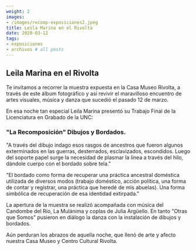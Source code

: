 ```yaml
---
weight: 2
images:
- /images/recomp-exposiciones2.jpeg
title: Leila Marina en el Rivolta
date: 2020-03-12
tags:
- exposiciones
- archivos # all posts
---
```


## Leila Marina en el Rivolta

Te invitamos a recorrer la muestra expuesta en la Casa Museo Rivolta, a través de este álbum fotográfico y así revivir el maravilloso encuentro de artes visuales, música y danza que sucedió el pasado 12 de marzo.

En esa noche tan especial Leila Marina presentó su Trabajo Final de la Licenciatura en Grabado de la UNC:

### "La Recomposición" Dibujos y Bordados.

"A través del dibujo indago esos rasgos de ancestros que fueron algunos exterminados en las guerras, desterrados, esclavizados, escondidos. Luego del soporte papel surge la necesidad de plasmar la línea a través del hilo, dándole cuerpo con el bordado sobre tela."

"El bordado como forma de recuperar una práctica ancestral doméstica utilizada de diversos modos (trabajo doméstico, acción política, una forma de contar y registrar, una práctica que heredé de mis abuelas). Una forma simbólica de recuperación de esa identidad extirpada."

La apertura de la muestra se realizó acompañada con música del Candombe del Río, La Mulánima y coplas de Julia Argüello. En tanto "Otras que Somos" pusieron en diálogo la danza con la instalación de dibujos y bordados.

Aún perduran los abrazos de aquella noche, que llenó de arte y afecto nuestra Casa Museo y Centro Cultural Rivolta.
